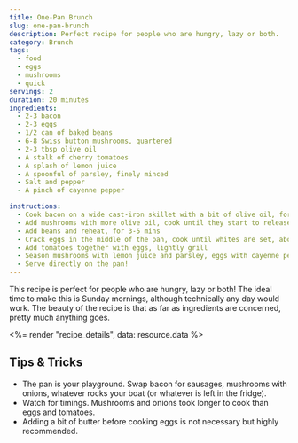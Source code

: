 ```yaml
---
title: One-Pan Brunch
slug: one-pan-brunch
description: Perfect recipe for people who are hungry, lazy or both.
category: Brunch
tags:
  - food
  - eggs
  - mushrooms
  - quick
servings: 2
duration: 20 minutes
ingredients:
  - 2-3 bacon
  - 2-3 eggs
  - 1/2 can of baked beans
  - 6-8 Swiss button mushrooms, quartered
  - 2-3 tbsp olive oil
  - A stalk of cherry tomatoes
  - A splash of lemon juice
  - A spoonful of parsley, finely minced
  - Salt and pepper
  - A pinch of cayenne pepper

instructions:
  - Cook bacon on a wide cast-iron skillet with a bit of olive oil, for a few minutes
  - Add mushrooms with more olive oil, cook until they start to release water
  - Add beans and reheat, for 3-5 mins
  - Crack eggs in the middle of the pan, cook until whites are set, about 3-5 mins.
  - Add tomatoes together with eggs, lightly grill
  - Season mushrooms with lemon juice and parsley, eggs with cayenne pepper and everything except bacon with salt & pepper
  - Serve directly on the pan!
---
```


This recipe is perfect for people who are hungry, lazy or both! The ideal time to make this is Sunday mornings, although technically any day would work. The beauty of the recipe is that as far as ingredients are concerned, pretty much anything goes.

<%= render "recipe_details", data: resource.data %>

## Tips & Tricks

- The pan is your playground. Swap bacon for sausages, mushrooms with onions, whatever rocks your boat (or whatever is left in the fridge).
- Watch for timings. Mushrooms and onions took longer to cook than eggs and tomatoes.
- Adding a bit of butter before cooking eggs is not necessary but highly recommended.
